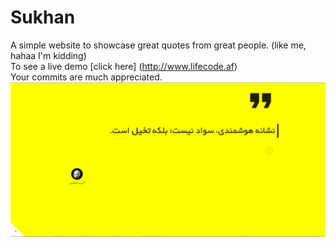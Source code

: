 # Sukhan
A simple website to showcase great quotes from great people. (like me, hahaa I'm kidding) <br/>
To see a live demo [click here] (http://www.lifecode.af)<br/>
Your commits are much appreciated.<br/>
<a href="http://www.lifecode.af" target="_blank"><img src="img/screenshot.PNG" alt="Sukhan" title="Sukhan"></a>
